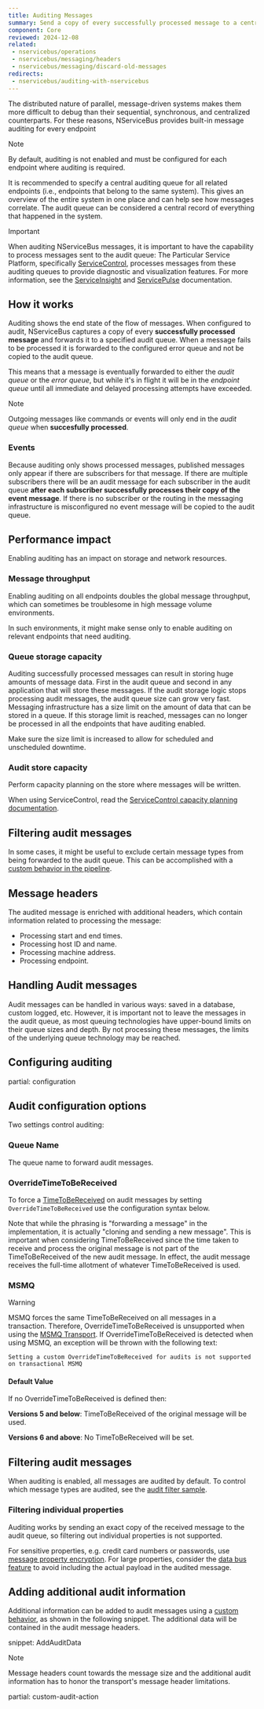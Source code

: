 ```yaml
---
title: Auditing Messages
summary: Send a copy of every successfully processed message to a central place for analysis and compliance purposes.
component: Core
reviewed: 2024-12-08
related:
 - nservicebus/operations
 - nservicebus/messaging/headers
 - nservicebus/messaging/discard-old-messages
redirects:
 - nservicebus/auditing-with-nservicebus
---
```


The distributed nature of parallel, message-driven systems makes them more difficult to debug than their sequential, synchronous, and centralized counterparts. For these reasons, NServiceBus provides built-in message auditing for every endpoint

> [!NOTE]
> By default, auditing is not enabled and must be configured for each endpoint where auditing is required.

It is recommended to specify a central auditing queue for all related endpoints (i.e., endpoints that belong to the same system). This gives an overview of the entire system in one place and can help see how messages correlate. The audit queue can be considered a central record of everything that happened in the system.

> [!IMPORTANT]
> When auditing NServiceBus messages, it is important to have the capability to process messages sent to the audit queue: The Particular Service Platform, specifically [ServiceControl](/servicecontrol), processes messages from these auditing queues to provide diagnostic and visualization features. For more information, see the [ServiceInsight](/serviceinsight/) and [ServicePulse](/servicepulse/) documentation.

## How it works

Auditing shows the end state of the flow of messages. When configured to audit, NServiceBus captures a copy of every **successfully processed message** and forwards it to a specified audit queue. When a message fails to be processed it is forwarded to the configured error queue and not be copied to the audit queue. 

This means that a message is eventually forwarded to either the *audit queue* or the *error queue*, but while it's in flight it will be in the *endpoint queue* until all immediate and delayed processing attempts have exceeded.

> [!NOTE]
> Outgoing messages like commands or events will only end in the *audit queue* when **succesfully processed**.

### Events

Because auditing only shows processed messages, published messages only appear if there are subscribers for that message. If there are multiple subscribers there will be an audit message for each subscriber in the audit queue **after each subscriber successfully processes their copy of the event message**. If there is no subscriber or the routing  in the messaging infrastructure is misconfigured no event message will be copied to the audit queue. 

## Performance impact

Enabling auditing has an impact on storage and network resources.

### Message throughput

Enabling auditing on all endpoints doubles the global message throughput, which can sometimes be troublesome in high message volume environments.

In such environments, it might make sense only to enable auditing on relevant endpoints that need auditing.

### Queue storage capacity

Auditing successfully processed messages can result in storing huge amounts of message data. First in the audit queue and second in any application that will store these messages. If the audit storage logic stops processing audit messages, the audit queue size can grow very fast. Messaging infrastructure has a size limit on the amount of data that can be stored in a queue. If this storage limit is reached, messages can no longer be processed in all the endpoints that have auditing enabled.

Make sure the size limit is increased to allow for scheduled and unscheduled downtime.

### Audit store capacity

Perform capacity planning on the store where messages will be written.

When using ServiceControl, read the [ServiceControl capacity planning documentation](/servicecontrol/capacity-and-planning.md).

## Filtering audit messages

In some cases, it might be useful to exclude certain message types from being forwarded to the audit queue. This can be accomplished with a [custom behavior in the pipeline](/samples/pipeline/audit-filtering).

## Message headers

The audited message is enriched with additional headers, which contain information related to processing the message:

* Processing start and end times.
* Processing host ID and name.
* Processing machine address.
* Processing endpoint.

## Handling Audit messages

Audit messages can be handled in various ways: saved in a database, custom logged, etc. However, it is important not to leave the messages in the audit queue, as most queuing technologies have upper-bound limits on their queue sizes and depth. By not processing these messages, the limits of the underlying queue technology may be reached.

## Configuring auditing

partial: configuration

## Audit configuration options

Two settings control auditing:

### Queue Name

The queue name to forward audit messages.

### OverrideTimeToBeReceived

To force a [TimeToBeReceived](/nservicebus/messaging/discard-old-messages.md) on audit messages by setting `OverrideTimeToBeReceived` use the configuration syntax below.

Note that while the phrasing is "forwarding a message" in the implementation, it is actually "cloning and sending a new message". This is important when considering TimeToBeReceived since the time taken to receive and process the original message is not part of the TimeToBeReceived of the new audit message. In effect, the audit message receives the full-time allotment of whatever TimeToBeReceived is used.

### MSMQ

> [!WARNING]
> MSMQ forces the same TimeToBeReceived on all messages in a transaction. Therefore, OverrideTimeToBeReceived is unsupported when using the [MSMQ Transport](/transports/msmq/). If OverrideTimeToBeReceived is detected when using MSMQ, an exception will be thrown with the following text:
>
> ```
> Setting a custom OverrideTimeToBeReceived for audits is not supported on transactional MSMQ
> ```

#### Default Value

If no OverrideTimeToBeReceived is defined then:

**Versions 5 and below**: TimeToBeReceived of the original message will be used.

**Versions 6 and above**: No TimeToBeReceived will be set.

## Filtering audit messages

When auditing is enabled, all messages are audited by default. To control which message types are audited, see the [audit filter sample](/samples/pipeline/audit-filtering/).

### Filtering individual properties

Auditing works by sending an exact copy of the received message to the audit queue, so filtering out individual properties is not supported.

For sensitive properties, e.g. credit card numbers or passwords, use [message property encryption](/nservicebus/security/property-encryption.md). For large properties, consider the [data bus feature](/nservicebus/messaging/claimcheck/) to avoid including the actual payload in the audited message.

## Adding additional audit information

Additional information can be added to audit messages using a [custom behavior](/nservicebus/pipeline/manipulate-with-behaviors.md), as shown in the following snippet. The additional data will be contained in the audit message headers.

snippet: AddAuditData

> [!NOTE]
> Message headers count towards the message size and the additional audit information has to honor the transport's message header limitations.

partial: custom-audit-action
